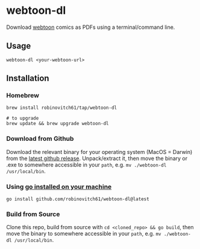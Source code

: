 # webtoon-dl

Download [webtoon](https://www.webtoons.com/en/) comics as PDFs using a terminal/command line.

## Usage

```shell
webtoon-dl <your-webtoon-url>
```

## Installation

### Homebrew

```shell
brew install robinovitch61/tap/webtoon-dl

# to upgrade
brew update && brew upgrade webtoon-dl
```

### Download from Github

Download the relevant binary for your operating system (MacOS = Darwin) from
the [latest github release](https://github.com/robinovitch61/webtoon-dl/releases). Unpack/extract it, then move the
binary or .exe to somewhere accessible in your `path`, e.g. `mv ./webtoon-dl /usr/local/bin`.

### Using [go installed on your machine](https://go.dev/doc/install)

```shell
go install github.com/robinovitch61/webtoon-dl@latest
```

### Build from Source

Clone this repo, build from source with `cd <cloned_repo> && go build`, then move the binary to somewhere accessible in
your `path`, e.g. `mv ./webtoon-dl /usr/local/bin`.
